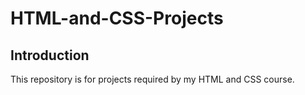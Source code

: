 # HTML-and-CSS-Projects
## Introduction
This repository is for projects required by my HTML and CSS course.
